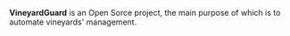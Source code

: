 **VineyardGuard** is an Open Sorce project, the main purpose of which is to automate vineyards' management. 
